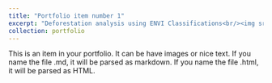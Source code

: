 ```yaml
---
title: "Portfolio item number 1"
excerpt: "Deforestation analysis using ENVI Classifications<br/><img src='/images/portfolio_preview.PNG'>"
collection: portfolio
---
```


This is an item in your portfolio. It can be have images or nice text. If you name the file .md, it will be parsed as markdown. If you name the file .html, it will be parsed as HTML. 

